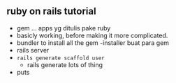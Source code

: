 ## ruby on rails tutorial
- gem ... apps yg ditulis pake ruby
- basicly working, before making it more complicated.
- bundler to install all the gem
    -installer buat para gem
- rails server
- ```rails generate scaffold user```
    - rails generate lots of thing
- puts

